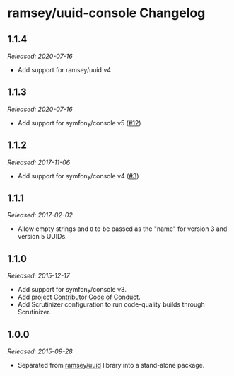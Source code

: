 # ramsey/uuid-console Changelog

## 1.1.4

_Released: 2020-07-16_

* Add support for ramsey/uuid v4

## 1.1.3

_Released: 2020-07-16_

* Add support for symfony/console v5 ([#12](https://github.com/ramsey/uuid-console/pull/12))

## 1.1.2

_Released: 2017-11-06_

* Add support for symfony/console v4 ([#3](https://github.com/ramsey/uuid-console/pull/3))

## 1.1.1

_Released: 2017-02-02_

* Allow empty strings and `0` to be passed as the "name" for version 3 and version 5 UUIDs.

## 1.1.0

_Released: 2015-12-17_

* Add support for symfony/console v3.
* Add project [Contributor Code of Conduct](https://github.com/ramsey/uuid-console/blob/master/CONDUCT.md).
* Add Scrutinizer configuration to run code-quality builds through Scrutinizer.

## 1.0.0

_Released: 2015-09-28_

* Separated from [ramsey/uuid](https://github.com/ramsey/uuid) library into a stand-alone package.
